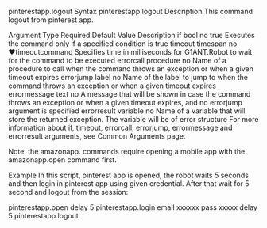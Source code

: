 pinterestapp.logout
Syntax
pinterestapp.logout
Description
This command logout from pinterest app.

Argument	Type	Required	Default Value	Description
if	bool	no	true	Executes the command only if a specified condition is true
timeout	timespan	no	♥timeoutcommand	Specifies time in milliseconds for G1ANT.Robot to wait for the command to be executed
errorcall	procedure	no		Name of a procedure to call when the command throws an exception or when a given timeout expires
errorjump	label	no		Name of the label to jump to when the command throws an exception or when a given timeout expires
errormessage	text	no		A message that will be shown in case the command throws an exception or when a given timeout expires, and no errorjump argument is specified
errorresult	variable	no		Name of a variable that will store the returned exception. The variable will be of error structure
For more information about if, timeout, errorcall, errorjump, errormessage and errorresult arguments, see Common Arguments page.

Note: the amazonapp. commands require opening a mobile app with the amazonapp.open command first.

Example
In this script, pinterest app is opened, the robot waits 5 seconds and then login in pinterest app using given credential. After that wait for 5 second and logout from the session:

pinterestapp.open 
delay 5
pinterestapp.login email xxxxxx pass xxxxx
delay 5
pinterestapp.logout
